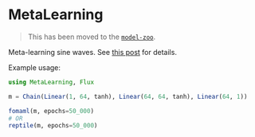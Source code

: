 # MetaLearning

> This has been moved to the [`model-zoo`](https://github.com/FluxML/model-zoo/blob/master/contrib/meta-learning/MetaLearning.jl).

Meta-learning sine waves. See [this post](https://www.domluna.com/meta-learning/) for details.

Example usage:

```julia
using MetaLearning, Flux

m = Chain(Linear(1, 64, tanh), Linear(64, 64, tanh), Linear(64, 1))

fomaml(m, epochs=50_000)
# OR
reptile(m, epochs=50_000)
```
